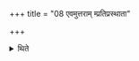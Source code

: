 +++
title = "08 एवमुत्तराम् म्प्रतिप्रस्थाता"

+++

<details><summary>थिते</summary>

8. The Pratiprasthātr̥ does in the same way in connection with the northern (door-post.).  

</details>
